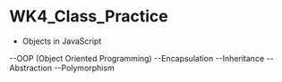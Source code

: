 # WK4_Class_Practice

- Objects in JavaScript

--OOP (Object Oriented Programming)
--Encapsulation
--Inheritance
--Abstraction
--Polymorphism
